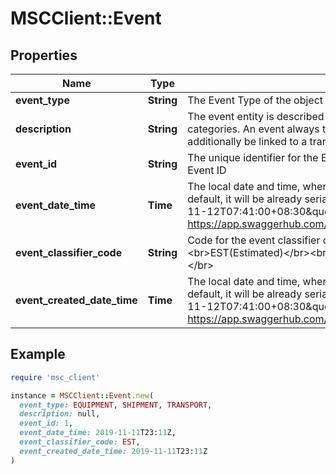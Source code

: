 # MSCClient::Event

## Properties

| Name | Type | Description | Notes |
| ---- | ---- | ----------- | ----- |
| **event_type** | **String** | The Event Type of the object |  |
| **description** | **String** | The event entity is described as a generalization of all the specific event categories.   An event always takes place in relation to a shipment and can additionally be linked to a transport or an equipment | [optional] |
| **event_id** | **String** | The unique identifier for the Equipment Event ID/Transport Event ID/Shipment Event ID |  |
| **event_date_time** | **Time** | The local date and time, where the event took place, in ISO 8601 format.  By default, it will be already serialized using the expected format: \&quot;2019-11-12T07:41:00+08:30\&quot;   https://app.swaggerhub.com/apis/dcsaorg/DCSA_TNT/2.2.0#/eventDateTime |  |
| **event_classifier_code** | **String** | Code for the event classifier can be  &lt;br&gt;ACT (Actual)&lt;/br&gt;&lt;br&gt;EST(Estimated)&lt;/br&gt;&lt;br&gt;Enum:&lt;br&gt;[ ACT (Actual), EST (Estimate) ]&lt;/br&gt; |  |
| **event_created_date_time** | **Time** | The local date and time, where the event took place, in ISO 8601 format.  By default, it will be already serialized using the expected format: \&quot;2019-11-12T07:41:00+08:30\&quot;   https://app.swaggerhub.com/apis/dcsaorg/DCSA_TNT/2.2.0#/eventDateTime |  |

## Example

```ruby
require 'msc_client'

instance = MSCClient::Event.new(
  event_type: EQUIPMENT, SHIPMENT, TRANSPORT,
  description: null,
  event_id: 1,
  event_date_time: 2019-11-11T23:11Z,
  event_classifier_code: EST,
  event_created_date_time: 2019-11-11T23:11Z
)
```

